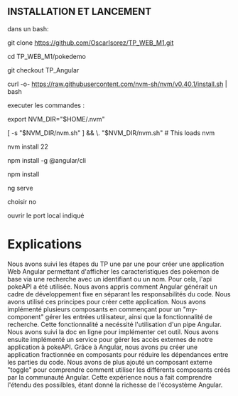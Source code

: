 ## INSTALLATION ET LANCEMENT
dans un bash:

git clone https://github.com/OscarIsorez/TP_WEB_M1.git

cd TP_WEB_M1/pokedemo

git checkout TP_Angular

curl -o- https://raw.githubusercontent.com/nvm-sh/nvm/v0.40.1/install.sh | bash

executer les commandes : 

export NVM_DIR="$HOME/.nvm"

[ -s "$NVM_DIR/nvm.sh" ] && \. "$NVM_DIR/nvm.sh"  # This loads nvm

nvm install 22

npm install -g @angular/cli

npm install

ng serve

choisir no

ouvrir le port local indiqué

# Explications 

Nous avons suivi les étapes du TP une par une pour créer une application Web Angular permettant d'afficher les caracteristiques des pokemon de base via une recherche avec un identifiant ou un nom. Pour cela, l'api pokeAPI a été utilisée. Nous avons appris comment Angular générait un cadre de développement fixe en séparant les responsabilités du code. Nous avons utilisé ces principes pour créer cette application. Nous avons implémenté plusieurs composants en commençant pour un "my-component" gérer les entrées utilisateur, ainsi que la fonctionnalité de recherche. Cette fonctionnalité a necéssité l'utilisation d'un pipe Angular. Nous avons suivi la doc en ligne pour implémenter cet outil. Nous avons ensuite implémenté un service pour gérer les accès externes de notre application à pokeAPI. Grâce à Angular, nous avons pu créer une application fractionnée en composants pour réduire les dépendances entre les parties du code. Nous avons de plus ajouté un composant externe "toggle" pour comprendre comment utiliser les différents composants créés par la communauté Angular. Cette expérience nous a fait comprendre l'étendu des possilbles, étant donné la richesse de l'écosystème Angular.


